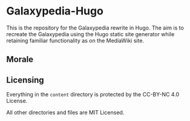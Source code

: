 # Galaxypedia-Hugo
This is the repository for the Galaxypedia rewrite in Hugo. The aim is to recreate the Galaxypedia using the Hugo static site generator while retaining familiar functionality as on the MediaWiki site.

## Morale

## Licensing

Everything in the `content` directory is protected by the CC-BY-NC 4.0 License.

All other directories and files are MIT Licensed.
